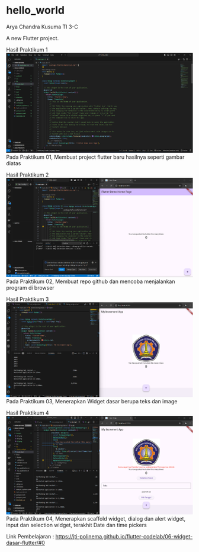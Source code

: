 # hello_world

Arya Chandra Kusuma TI 3-C

A new Flutter project.

Hasil Praktikum 1
![Screenshot hello_world](images/01.png)
Pada Praktikum 01, Membuat project flutter baru hasilnya seperti gambar diatas

Hasil Praktikum 2
![Screenshot hello_world](images/02.png)
Pada Praktikum 02, Membuat repo github dan mencoba menjalankan program di browser

Hasil Praktikum 3
![Screenshot hello_world](images/03.png)
Pada Praktikum 03, Menerapkan Widget dasar berupa teks dan image

Hasil Praktikum 4
![Screenshot hello_world](images/04.png)
Pada Praktikum 04, Menerapkan scaffold widget, dialog dan alert widget, input dan selection widget, terakhit Date dan time pickers

Link Pembelajaran :
https://jti-polinema.github.io/flutter-codelab/06-widget-dasar-flutter/#0
